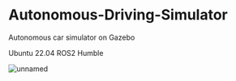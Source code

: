 # Autonomous-Driving-Simulator
Autonomous car simulator on Gazebo

Ubuntu 22.04 ROS2 Humble

![unnamed](https://github.com/KuGihong/Autonomous-Driving-Simulator/assets/113013130/3b8e3638-a16b-40d0-86b6-5db11a024d5d)
